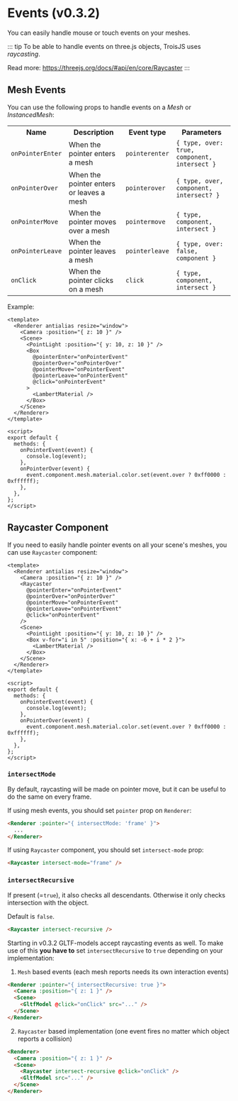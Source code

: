 # Events (v0.3.2)

You can easily handle mouse or touch events on your meshes.

::: tip
To be able to handle events on three.js objects, TroisJS uses *raycasting*. 

Read more: https://threejs.org/docs/#api/en/core/Raycaster
:::

## Mesh Events

You can use the following props to handle events on a *Mesh* or *InstancedMesh*:

<table>
  <tbody>
    <tr>
      <th>Name</th>
      <th>Description</th>
      <th>Event type</th>
      <th>Parameters</th>
    </tr>
    <tr>
      <td><code>onPointerEnter</code></td>
      <td>When the pointer enters a mesh</td>
      <td><code>pointerenter</code></td>
      <td><code>{ type, over: true, component, intersect }</code></td>
    </tr>
    <tr>
      <td><code>onPointerOver</code></td>
      <td>When the pointer enters or leaves a mesh</td>
      <td><code>pointerover</code></td>
      <td><code>{ type, over, component, intersect? }</code></td>
    </tr>
    <tr>
      <td><code>onPointerMove</code></td>
      <td>When the pointer moves over a mesh</td>
      <td><code>pointermove</code></td>
      <td><code>{ type, component, intersect }</code></td>
    </tr>
    <tr>
      <td><code>onPointerLeave</code></td>
      <td>When the pointer leaves a mesh</td>
      <td><code>pointerleave</code></td>
      <td><code>{ type, over: false, component }</code></td>
    </tr>
    <tr>
      <td><code>onClick</code></td>
      <td>When the pointer clicks on a mesh</td>
      <td><code>click</code></td>
      <td><code>{ type, component, intersect }</code></td>
    </tr>
  </tbody>
</table>

Example:

```vue
<template>
  <Renderer antialias resize="window">
    <Camera :position="{ z: 10 }" />
    <Scene>
      <PointLight :position="{ y: 10, z: 10 }" />
      <Box
        @pointerEnter="onPointerEvent"
        @pointerOver="onPointerOver"
        @pointerMove="onPointerEvent"
        @pointerLeave="onPointerEvent"
        @click="onPointerEvent"
      >
        <LambertMaterial />
      </Box>
    </Scene>
  </Renderer>
</template>

<script>
export default {
  methods: {
    onPointerEvent(event) {
      console.log(event);
    },
    onPointerOver(event) {
      event.component.mesh.material.color.set(event.over ? 0xff0000 : 0xffffff);
    },
  },
};
</script>
```

## Raycaster Component

If you need to easily handle pointer events on all your scene's meshes, you can use `Raycaster` component:

```vue
<template>
  <Renderer antialias resize="window">
    <Camera :position="{ z: 10 }" />
    <Raycaster
      @pointerEnter="onPointerEvent"
      @pointerOver="onPointerOver"
      @pointerMove="onPointerEvent"
      @pointerLeave="onPointerEvent"
      @click="onPointerEvent"
    />
    <Scene>
      <PointLight :position="{ y: 10, z: 10 }" />
      <Box v-for="i in 5" :position="{ x: -6 + i * 2 }">
        <LambertMaterial />
      </Box>
    </Scene>
  </Renderer>
</template>

<script>
export default {
  methods: {
    onPointerEvent(event) {
      console.log(event);
    },
    onPointerOver(event) {
      event.component.mesh.material.color.set(event.over ? 0xff0000 : 0xffffff);
    },
  },
};
</script>
```

### `intersectMode`

By default, raycasting will be made on pointer move, but it can be useful to do the same on every frame.

If using mesh events, you should set `pointer` prop on `Renderer`:

```html
<Renderer :pointer="{ intersectMode: 'frame' }">
  ...
</Renderer>
```

If using `Raycaster` component, you should set `intersect-mode` prop:

```html
<Raycaster intersect-mode="frame" />
```

### `intersectRecursive`

If present (=`true`), it also checks all descendants. Otherwise it only checks intersection with the object.

Default is `false`.

```html
<Raycaster intersect-recursive />
```

Starting in v0.3.2 GLTF-models accept raycasting events as well. To make use of this **you have to** set `intersectRecursive` to `true` depending on your implementation:

1. `Mesh` based events (each mesh reports needs its own interaction events)
```html
<Renderer :pointer="{ intersectRecursive: true }">
  <Camera :position="{ z: 1 }" />
  <Scene>
    <GltfModel @click="onClick" src="..." />
  </Scene>
</Renderer>
```

2. `Raycaster` based implementation (one event fires no matter which object reports a collision)
```html
<Renderer>
  <Camera :position="{ z: 1 }" />
  <Scene>
    <Raycaster intersect-recursive @click="onClick" />
    <GltfModel src="..." />
  </Scene>
</Renderer>
```